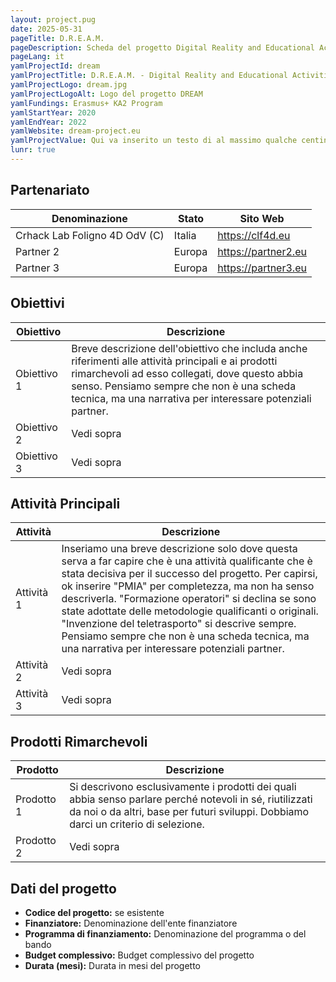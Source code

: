 ```yaml
---
layout: project.pug
date: 2025-05-31
pageTitle: D.R.E.A.M.
pageDescription: Scheda del progetto Digital Reality and Educational Activities in Museums
pageLang: it
yamlProjectId: dream
yamlProjectTitle: D.R.E.A.M. - Digital Reality and Educational Activities in Museums
yamlProjectLogo: dream.jpg
yamlProjectLogoAlt: Logo del progetto DREAM
yamlFundings: Erasmus+ KA2 Program
yamlStartYear: 2020
yamlEndYear: 2022
yamlWebsite: dream-project.eu
yamlProjectValue: Qui va inserito un testo di al massimo qualche centinaio di caratteri che faccia capire quale sia il valore del progetto per il CLF4D e/o per il visitatore che sta leggendo la pagina. Probabilmente dovrebbe essere lo stesso testo che appare nella riga del progetto nella pagina di indice dei progetti. Questi sono circa 350 caratteri per farsi un'idea.
lunr: true
---
```


## Partenariato
|Denominazione|Stato|Sito Web|
|--|--|--|
|Crhack Lab Foligno 4D OdV (C)|Italia|https://clf4d.eu|
|Partner 2|Europa|https://partner2.eu|
|Partner 3|Europa|https://partner3.eu|

## Obiettivi
|Obiettivo|Descrizione|
|--|--|
|Obiettivo 1|Breve descrizione dell'obiettivo che includa anche riferimenti alle attività principali e ai prodotti rimarchevoli ad esso collegati, dove questo abbia senso. Pensiamo sempre che non è una scheda tecnica, ma una narrativa per interessare potenziali partner.|
|Obiettivo 2|Vedi sopra|
|Obiettivo 3|Vedi sopra|


## Attività Principali
|Attività|Descrizione|
|--|--|
|Attività 1|Inseriamo una breve descrizione solo dove questa serva a far capire che è una attività qualificante che è stata decisiva per il successo del progetto. Per capirsi, ok inserire "PMIA" per completezza, ma non ha senso descriverla. "Formazione operatori" si declina se sono state adottate delle metodologie qualificanti o originali. "Invenzione del teletrasporto" si descrive sempre. Pensiamo sempre che non è una scheda tecnica, ma una narrativa per interessare potenziali partner.|
|Attività 2|Vedi sopra|
|Attività 3|Vedi sopra|

## Prodotti Rimarchevoli
|Prodotto|Descrizione|
|--|--|
|Prodotto 1|Si descrivono esclusivamente i prodotti dei quali abbia senso parlare perché notevoli in sé, riutilizzati da noi o da altri, base per futuri sviluppi. Dobbiamo darci un criterio di selezione.|
|Prodotto 2|Vedi sopra|

## Dati del progetto
- **Codice del progetto:** se esistente
- **Finanziatore:** Denominazione dell'ente finanziatore
- **Programma di finanziamento:** Denominazione del programma o del bando 
- **Budget complessivo:** Budget complessivo del progetto
- **Durata (mesi):** Durata in mesi del progetto




